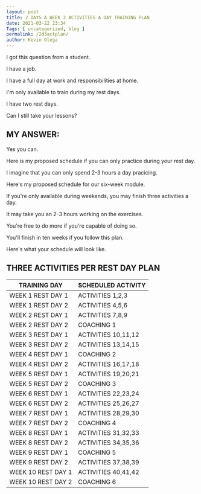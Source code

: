 ```yaml
--- 
layout: post 
title: 2 DAYS A WEEK 3 ACTIVITIES A DAY TRAINING PLAN 
date: 2021-03-22 23:34
Tags: [ uncategorized, blog ]
permalink: /2d3actplan/ 
author: Kevin Olega 
--- 
```

I got this question from a student.

I have a job.

I have a full day at work and responsibilities at home.

I'm only available to train during my rest days.

I have two rest days.

Can I still take your lessons?

## MY ANSWER:

Yes you can.

Here is my proposed schedule if you can only practice during your rest day.

I imagine that you can only spend 2-3 hours a day pracicing.

Here's my proposed schedule for our six-week module.

If you're only available during weekends, you may finish three activities a day.

It may take you an 2-3 hours working on the exercises.

You're free to do more if you're capable of doing so.

You'll finish in ten weeks if you follow this plan.

Here's what your schedule will look like.

## THREE ACTIVITIES PER REST DAY PLAN

| TRAINING DAY       | SCHEDULED ACTIVITY  |
|--------------------|---------------------|
| WEEK 1 REST DAY 1  | ACTIVITIES 1,2,3    |
| WEEK 1 REST DAY 2  | ACTIVITIES 4,5,6    |
| WEEK 2 REST DAY 1  | ACTIVITIES 7,8,9    |
| WEEK 2 REST DAY 2  | COACHING 1          |
| WEEK 3 REST DAY 1  | ACTIVITIES 10,11,12 |
| WEEK 3 REST DAY 2  | ACTIVITIES 13,14,15 |
| WEEK 4 REST DAY 1  | COACHING 2          |
| WEEK 4 REST DAY 2  | ACTIVITIES 16,17,18 |
| WEEK 5 REST DAY 1  | ACTIVITIES 19,20,21 |
| WEEK 5 REST DAY 2  | COACHING 3          |
| WEEK 6 REST DAY 1  | ACTIVITIES 22,23,24 |
| WEEK 6 REST DAY 2  | ACTIVITIES 25,26,27 |
| WEEK 7 REST DAY 1  | ACTIVITIES 28,29,30 |
| WEEK 7 REST DAY 2  | COACHING 4          |
| WEEK 8 REST DAY 1  | ACTIVITIES 31,32,33 |
| WEEK 8 REST DAY 2  | ACTIVITIES 34,35,36 |
| WEEK 9 REST DAY 1  | COACHING 5          |
| WEEK 9 REST DAY 2  | ACTIVITIES 37,38,39 |
| WEEK 10 REST DAY 1 | ACTIVITIES 40,41,42 |
| WEEK 10 REST DAY 2 | COACHING 6          |